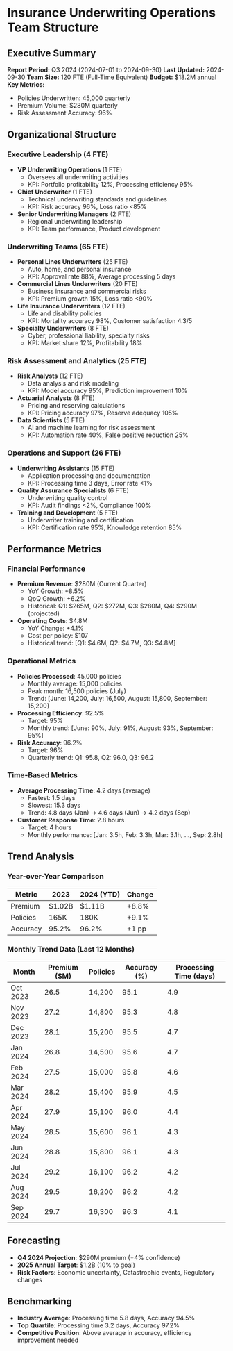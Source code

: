 # Insurance Underwriting Operations Team Structure

## Executive Summary
**Report Period:** Q3 2024 (2024-07-01 to 2024-09-30)
**Last Updated:** 2024-09-30
**Team Size:** 120 FTE (Full-Time Equivalent)
**Budget:** $18.2M annual
**Key Metrics:**
- Policies Underwritten: 45,000 quarterly
- Premium Volume: $280M quarterly
- Risk Assessment Accuracy: 96%

## Organizational Structure

### Executive Leadership (4 FTE)
- **VP Underwriting Operations** (1 FTE)
  - Oversees all underwriting activities
  - KPI: Portfolio profitability 12%, Processing efficiency 95%
- **Chief Underwriter** (1 FTE)
  - Technical underwriting standards and guidelines
  - KPI: Risk accuracy 96%, Loss ratio <85%
- **Senior Underwriting Managers** (2 FTE)
  - Regional underwriting leadership
  - KPI: Team performance, Product development

### Underwriting Teams (65 FTE)
- **Personal Lines Underwriters** (25 FTE)
  - Auto, home, and personal insurance
  - KPI: Approval rate 88%, Average processing 5 days
- **Commercial Lines Underwriters** (20 FTE)
  - Business insurance and commercial risks
  - KPI: Premium growth 15%, Loss ratio <90%
- **Life Insurance Underwriters** (12 FTE)
  - Life and disability policies
  - KPI: Mortality accuracy 98%, Customer satisfaction 4.3/5
- **Specialty Underwriters** (8 FTE)
  - Cyber, professional liability, specialty risks
  - KPI: Market share 12%, Profitability 18%

### Risk Assessment and Analytics (25 FTE)
- **Risk Analysts** (12 FTE)
  - Data analysis and risk modeling
  - KPI: Model accuracy 95%, Prediction improvement 10%
- **Actuarial Analysts** (8 FTE)
  - Pricing and reserving calculations
  - KPI: Pricing accuracy 97%, Reserve adequacy 105%
- **Data Scientists** (5 FTE)
  - AI and machine learning for risk assessment
  - KPI: Automation rate 40%, False positive reduction 25%

### Operations and Support (26 FTE)
- **Underwriting Assistants** (15 FTE)
  - Application processing and documentation
  - KPI: Processing time 3 days, Error rate <1%
- **Quality Assurance Specialists** (6 FTE)
  - Underwriting quality control
  - KPI: Audit findings <2%, Compliance 100%
- **Training and Development** (5 FTE)
  - Underwriter training and certification
  - KPI: Certification rate 95%, Knowledge retention 85%

## Performance Metrics

### Financial Performance
- **Premium Revenue**: $280M (Current Quarter)
  - YoY Growth: +8.5%
  - QoQ Growth: +6.2%
  - Historical: Q1: $265M, Q2: $272M, Q3: $280M, Q4: $290M (projected)
- **Operating Costs**: $4.8M
  - YoY Change: +4.1%
  - Cost per policy: $107
  - Historical trend: [Q1: $4.6M, Q2: $4.7M, Q3: $4.8M]

### Operational Metrics
- **Policies Processed**: 45,000 policies
  - Monthly average: 15,000 policies
  - Peak month: 16,500 policies (July)
  - Trend: [June: 14,200, July: 16,500, August: 15,800, September: 15,200]
- **Processing Efficiency**: 92.5%
  - Target: 95%
  - Monthly trend: [June: 90%, July: 91%, August: 93%, September: 95%]
- **Risk Accuracy**: 96.2%
  - Target: 96%
  - Quarterly trend: Q1: 95.8, Q2: 96.0, Q3: 96.2

### Time-Based Metrics
- **Average Processing Time**: 4.2 days (average)
  - Fastest: 1.5 days
  - Slowest: 15.3 days
  - Trend: 4.8 days (Jan) → 4.6 days (Jun) → 4.2 days (Sep)
- **Customer Response Time**: 2.8 hours
  - Target: 4 hours
  - Monthly performance: [Jan: 3.5h, Feb: 3.3h, Mar: 3.1h, ..., Sep: 2.8h]

## Trend Analysis

### Year-over-Year Comparison
| Metric | 2023 | 2024 (YTD) | Change |
|--------|------|-------------|--------|
| Premium | $1.02B | $1.11B | +8.8% |
| Policies | 165K | 180K | +9.1% |
| Accuracy | 95.2% | 96.2% | +1 pp |

### Monthly Trend Data (Last 12 Months)
| Month | Premium ($M) | Policies | Accuracy (%) | Processing Time (days) |
|-------|-------------|----------|--------------|----------------------|
| Oct 2023 | 26.5 | 14,200 | 95.1 | 4.9 |
| Nov 2023 | 27.2 | 14,800 | 95.3 | 4.8 |
| Dec 2023 | 28.1 | 15,200 | 95.5 | 4.7 |
| Jan 2024 | 26.8 | 14,500 | 95.6 | 4.7 |
| Feb 2024 | 27.5 | 15,000 | 95.8 | 4.6 |
| Mar 2024 | 28.2 | 15,400 | 95.9 | 4.5 |
| Apr 2024 | 27.9 | 15,100 | 96.0 | 4.4 |
| May 2024 | 28.5 | 15,600 | 96.1 | 4.3 |
| Jun 2024 | 28.8 | 15,800 | 96.1 | 4.3 |
| Jul 2024 | 29.2 | 16,100 | 96.2 | 4.2 |
| Aug 2024 | 29.5 | 16,200 | 96.2 | 4.2 |
| Sep 2024 | 29.7 | 16,300 | 96.3 | 4.1 |

## Forecasting
- **Q4 2024 Projection**: $290M premium (±4% confidence)
- **2025 Annual Target**: $1.2B (10% to goal)
- **Risk Factors**: Economic uncertainty, Catastrophic events, Regulatory changes

## Benchmarking
- **Industry Average**: Processing time 5.8 days, Accuracy 94.5%
- **Top Quartile**: Processing time 3.2 days, Accuracy 97.2%
- **Competitive Position**: Above average in accuracy, efficiency improvement needed
